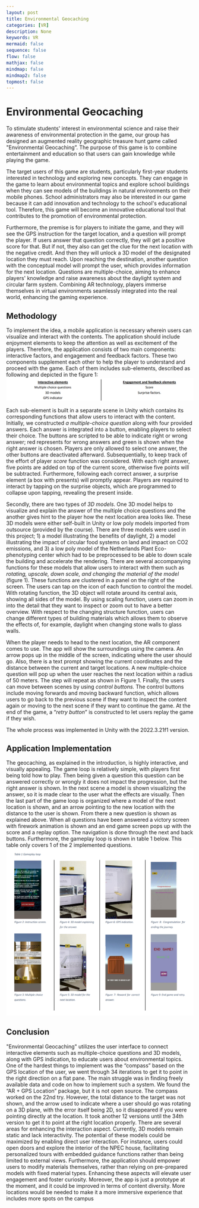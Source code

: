 ```yaml
---
layout: post
title: Environmental Geocaching
categories: [VR]
description: None
keywords: VR
mermaid: false
sequence: false
flow: false
mathjax: false
mindmap: false
mindmap2: false
topmost: false
---
```

# Environmental Geocaching

To stimulate students' interest in environmental science and raise their awareness of environmental protection in the game, our group has designed an augmented reality geographic treasure hunt game called "Environmental Geocaching”. The purpose of this game is to combine entertainment and education so that users can gain knowledge while playing the game.

The target users of this game are students, particularly first-year students interested in technology and exploring new concepts. They can engage in the game to learn about environmental topics and explore school buildings when they can see models of the buildings in natural environments on their mobile phones. School administrators may also be interested in our game because it can add innovation and technology to the school's educational tool. Therefore, this game will become an innovative educational tool that contributes to the promotion of environmental protection.

Furthermore, the premise is for players to initiate the game, and they will see the GPS instruction for the target location, and a question will prompt the player. If users answer that question correctly, they will get a positive score for that. But if not, they also can get the clue for the next location with the negative credit. And then they will unlock a 3D model of the designated location they must reach. Upon reaching the destination, another question with the conceptual model will prompt the user, which provides information for the next location. Questions are multiple-choice, aiming to enhance players' knowledge and raise awareness about the daylight system and circular farm system. Combining AR technology, players immerse themselves in virtual environments seamlessly integrated into the real world, enhancing the gaming experience.

## Methodology

To implement the idea, a mobile application is necessary wherein users can visualize and interact with the contents. The application should include enjoyment elements to keep the attention as well as excitement of the players. Therefore, the application consists of two main components: interactive factors, and engagement and feedback factors. These two components supplement each other to help the player to understand and proceed with the game. Each of them includes sub-elements, described as following and depicted in the figure 1:
![](/images/project/048dd8df0fc8f2a05f74c1d4c3eca9f.png)

Each sub-element is built in a separate scene in Unity which contains its corresponding functions that allow users to interact with the content. Initially, we constructed _a multiple-choice question_ along with four provided answers. Each answer is integrated into a button, enabling players to select their choice. The buttons are scripted to be able to indicate right or wrong answer; red represents for wrong answers and green is shown when the right answer is chosen. Players are only allowed to select one answer, the other buttons are deactivated afterward. Subsequentially, to keep track of the effort of player _score_ function was considered. With each right answer, five points are added on top of the current score, otherwise five points will be subtracted. Furthermore, following each correct answer, a surprise element (a box with presents) will promptly appear. Players are required to interact by tapping on the surprise objects, which are programmed to collapse upon tapping, revealing the present inside.

Secondly, there are two types of _3D models_. One 3D model helps to visualize and explain the answer of the multiple choice questions and the another gives hint to the player how the next location area looks like. These 3D models were either self-built in Unity or low poly models imported from outsource (provided by the course). There are three models were used in this project; 1) a model illustrating the benefits of daylight, 2) a model illustrating the impact of circular food systems on land and impact on CO2 emissions, and 3) a low poly model of the Netherlands Plant Eco-phenotyping center which had to be preprocessed to be able to down scale the building and accelerate the rendering. There are several accompanying functions for these models that allow users to interact with them such as _rotating, upscale, down scale, and changing the material of the model_ (figure 1). These functions are clustered in a panel on the right of the screen. The users can tap on the icon of each function to control the model. With rotating function, the 3D object will rotate around its central axis, showing all sides of the model. By using scaling function, users can zoom in into the detail that they want to inspect or zoom out to have a better overview. With respect to the changing structure function, users can change different types of building materials which allows them to observe the effects of, for example, daylight when changing stone walls to glass walls.

When the player needs to head to the next location, the AR component comes to use. The app will show the surroundings using the camera. An arrow pops up in the middle of the screen, indicating where the user should go. Also, there is a text prompt showing the current coordinates and the distance between the current and target locations. A new multiple-choice question will pop up when the user reaches the next location within a radius of 50 meters. The step will repeat as shown in Figure 1. Finally, the users can move between scenes by using _control buttons._ The control buttons include moving forwards and moving backward function, which allows users to go back to the previous scene if they want to inspect the content again or moving to the next scene if they want to continue the game. At the end of the game, a “_retry button_” is constructed to let users replay the game if they wish.

The whole process was implemented in Unity with the 2022.3.21f1 version.

## Application Implementation

The geocaching, as explained in the introduction, is highly interactive, and visually appealing. The game loop is relatively simple, with players first being told how to play. Then being given a question this question can be answered correctly or wrongly it does not impact the progression, but the right answer is shown. In the next scene a model is shown visualizing the answer, so it is made clear to the user what the effects are visually. Then the last part of the game loop is organized where a model of the next location is shown, and an arrow pointing to the new location with the distance to the user is shown. From there a new question is shown as explained above. When all questions have been answered a victory screen with firework animation is shown and an end game screen pops up with the score and a replay option. The navigation is done through the next and back buttons. Furthermore, the gameplay loop is shown in table 1 below. This table only covers 1 of the 2 implemented questions.
![](/images/project/b46f9f0398602064175430cbafe9e89.png)
## Conclusion

"Environmental Geocaching" utilizes the user interface to connect interactive elements such as multiple-choice questions and 3D models, along with GPS indication, to educate users about environmental topics. One of the hardest things to implement was the “compass” based on the GPS location of the user, we went through 34 iterations to get it to point in the right direction on a flat pane. The main struggle was in finding freely available data and code on how to implement such a system. We found the “AR + GPS Location” package, but it is not open source. The compass worked on the 22nd try. However, the total distance to the target was not shown, and the arrow used to indicate where a user should go was rotating on a 3D plane, with the error itself being 2D, so it disappeared if you were pointing directly at the location. It took another 12 versions until the 34th version to get it to point at the right location properly. There are several areas for enhancing the interaction aspect. Currently, 3D models remain static and lack interactivity. The potential of these models could be maximized by enabling direct user interaction. For instance, users could open doors and explore the interior of the NPEC house, facilitating personalized tours with embedded guidance functions rather than being limited to external views. Furthermore, the application should empower users to modify materials themselves, rather than relying on pre-prepared models with fixed material types. Enhancing these aspects will elevate user engagement and foster curiosity. Moreover, the app is just a prototype at the moment, and it could be improved in terms of content diversity. More locations would be needed to make it a more immersive experience that includes more spots on the campus